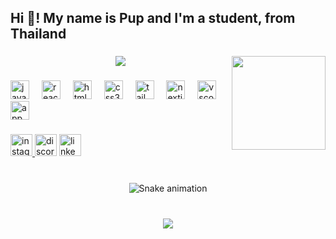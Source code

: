 <h2 align="left">Hi 👋! My name is Pup and I'm a student, from Thailand</h2>

###

<div align="center">
  <img src="https://github-readme-stats.vercel.app/api?username=puppiesa&theme=dark&show_icons=true&hide_border=false&count_private=true"  />
<img align="right" height="150" src="https://media0.giphy.com/media/v1.Y2lkPTc5MGI3NjExbmRibGF2Y3Frbjd1MzQwNHE2M2JtanhlbXJodmFrZnBqY2hkbGlvbyZlcD12MV9pbnRlcm5hbF9naWZfYnlfaWQmY3Q9Zw/qijwTwQrMnC6c/giphy.gif"  />

###

<div align="left">
  <img src="https://cdn.jsdelivr.net/gh/devicons/devicon/icons/javascript/javascript-original.svg" height="30" alt="javascript logo"  />
  <img width="12" />
  <img src="https://cdn.jsdelivr.net/gh/devicons/devicon/icons/react/react-original.svg" height="30" alt="react logo"  />
  <img width="12" />
  <img src="https://cdn.jsdelivr.net/gh/devicons/devicon/icons/html5/html5-original.svg" height="30" alt="html5 logo"  />
  <img width="12" />
  <img src="https://cdn.jsdelivr.net/gh/devicons/devicon/icons/css3/css3-original.svg" height="30" alt="css3 logo"  />
  <img width="12" />
  <img src="https://cdn.jsdelivr.net/gh/devicons/devicon/icons/tailwindcss/tailwindcss-original-wordmark.svg" height="30" alt="tailwindcss logo"  />
  <img width="12" />
  <img src="https://cdn.jsdelivr.net/gh/devicons/devicon/icons/nextjs/nextjs-original.svg" height="30" alt="nextjs logo"  />
  <img width="12" />
  <img src="https://cdn.jsdelivr.net/gh/devicons/devicon/icons/vscode/vscode-original.svg" height="30" alt="vscode logo"  />
  <img width="12" />
  <img src="https://cdn.jsdelivr.net/gh/devicons/devicon/icons/appwrite/appwrite-original.svg" height="30" alt="appwrite logo"  />
</div>

###

<div align="left">
  <a href="https://www.instagram.com/puppuppuppuppup.pup/" target="_blank">
    <img src="https://img.shields.io/static/v1?message=Instagram&logo=instagram&label=&color=E4405F&logoColor=white&labelColor=&style=for-the-badge" height="35" alt="instagram logo"  />
  </a>
  <img src="https://img.shields.io/static/v1?message=puppiesa&logo=discord&label=&color=7289DA&logoColor=white&labelColor=&style=for-the-badge" height="35" alt="discord logo"  />
  <a href="https://www.linkedin.com/in/dutsakorn-tubsang-9a1b38256/" target="_blank">
    <img src="https://img.shields.io/static/v1?message=LinkedIn&logo=linkedin&label=&color=0077B5&logoColor=white&labelColor=&style=for-the-badge" height="35" alt="linkedin logo"  />
  </a>
</div>

###

<br clear="both">

<img src="https://raw.githubusercontent.com/puppiesa/puppiesa/output/snake.svg" alt="Snake animation" />

###

<br clear="both">

<div align="center">
  <img src="https://profile-counter.glitch.me/puppiesa/count.svg?"  />
</div>

###

